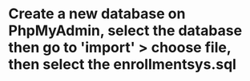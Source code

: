 # Create a new database on PhpMyAdmin, select the database then go to 'import' > choose file, then select the enrollmentsys.sql 
